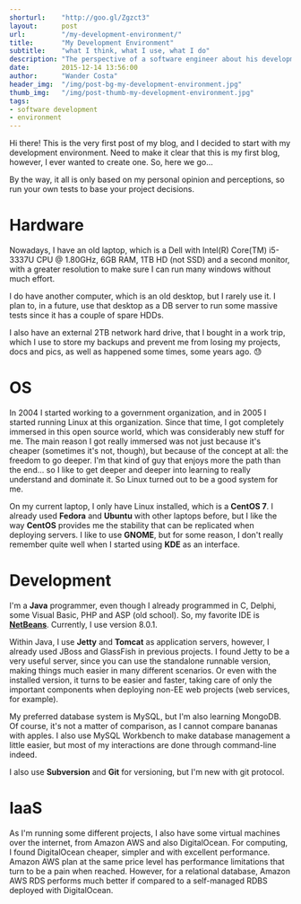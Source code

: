 ```yaml
---
shorturl:    "http://goo.gl/Zgzct3"
layout:      post
url:         "/my-development-environment/"
title:       "My Development Environment"
subtitle:    "what I think, what I use, what I do"
description: "The perspective of a software engineer about his development environment."
date:        2015-12-14 13:56:00
author:      "Wander Costa"
header_img:  "/img/post-bg-my-development-environment.jpg"
thumb_img:   "/img/post-thumb-my-development-environment.jpg"
tags:
- software development
- environment
---
```


Hi there! This is the very first post of my blog, and I decided to start with my development environment. Need to make it clear that this is my first blog, however, I ever wanted to create one. So, here we go...<!--more-->

By the way, it all is only based on my personal opinion and perceptions, so run your own tests to base your project decisions.

# Hardware

Nowadays, I have an old laptop, which is a Dell with Intel(R) Core(TM) i5-3337U CPU @ 1.80GHz, 6GB RAM, 1TB HD (not SSD) and a second monitor, with a greater resolution to make sure I can run many windows without much effort.

I do have another computer, which is an old desktop, but I rarely use it. I plan to, in a future, use that desktop as a DB server to run some massive tests since it has a couple of spare HDDs.

I also have an external 2TB network hard drive, that I bought in a work trip, which I use to store my backups and prevent me from losing my projects, docs and pics, as well as happened some times, some years ago. :sweat:

# OS

In 2004 I started working to a government organization, and in 2005 I started running Linux at this organization. Since that time, I got completely immersed in this open source world, which was considerably new stuff for me. The main reason I got really immersed was not just because it's cheaper (sometimes it's not, though), but because of the concept at all: the freedom to go deeper. I'm that kind of guy that enjoys more the path than the end... so I like to get deeper and deeper into learning to really understand and dominate it. So Linux turned out to be a good system for me.

On my current laptop, I only have Linux installed, which is a **CentOS 7**. I already used **Fedora** and **Ubuntu** with other laptops before, but I like the way **CentOS** provides me the stability that can be replicated when deploying servers. I like to use **GNOME**, but for some reason, I don't really remember quite well when I started using **KDE** as an interface.

# Development

I'm a **Java** programmer, even though I already programmed in C, Delphi, some Visual Basic, PHP and ASP (old school). So, my favorite IDE is **[NetBeans][netbeans]**. Currently, I use version 8.0.1.

Within Java, I use **Jetty** and **Tomcat** as application servers, however, I already used JBoss and GlassFish in previous projects. I found Jetty to be a very useful server, since you can use the standalone runnable version, making things much easier in many different scenarios. Or even with the installed version, it turns to be easier and faster, taking care of only the important components when deploying non-EE web projects (web services, for example).

My preferred database system is MySQL, but I'm also learning MongoDB. Of course, it's not a matter of comparison, as I cannot compare bananas with apples. I also use MySQL Workbench to make database management a little easier, but most of my interactions are done through command-line indeed.

I also use **Subversion** and **Git** for versioning, but I'm new with git protocol.

# IaaS

As I'm running some different projects, I also have some virtual machines over the internet, from Amazon AWS and also DigitalOcean. For computing, I found DigitalOcean cheaper, simpler and with excellent performance. Amazon AWS plan at the same price level has performance limitations that turn to be a pain when reached. However, for a relational database, Amazon AWS RDS performs much better if compared to a self-managed RDBS deployed with DigitalOcean.

[netbeans]:http://netbeans.org
